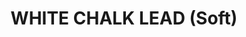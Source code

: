 ---
title: "WHITE CHALK LEAD (Soft)"
price: "300" 
desc: "AK olovke"
img_path: "/assets/img/AK4178.jpg"
brand: AK
available: true
special_offer: false
new: false
soon: false
cat: "Weathering"
subcat: "wet-ak-olovke"
subsubcat: ""
---
